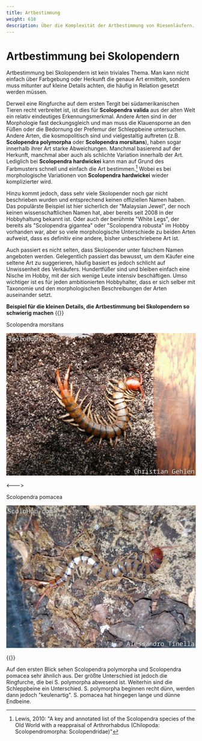 ```yaml
---
title: Artbestimmung
weight: 610
description: Über die Komplexität der Artbestimmung von Riesenläufern.
---
```


# Artbestimmung bei Skolopendern

Artbestimmung bei Skolopendern ist kein triviales Thema. Man kann nicht einfach über Farbgebung oder Herkunft die genaue Art ermitteln, sondern muss mitunter auf kleine Details achten, die häufig in Relation gesetzt werden müssen.  

Derweil eine Ringfurche auf dem ersten Tergit bei südamerikanischen Tieren recht verbreitet ist, ist dies für **Scolopendra valida** aus der alten Welt ein relativ eindeutiges Erkennungsmerkmal. Andere Arten sind in der Morphologie fast deckungsgleich und man muss die Klauensporne an den Füßen oder die Bedornung der Prefemur der Schleppbeine untersuchen. Andere Arten, die kosmopolitisch sind und vielgestaltig auftreten (z.B. **Scolopendra polymorpha** oder **Scolopendra morsitans**), haben sogar innerhalb ihrer Art starke Abweichungen. Manchmal basierend auf der Herkunft, manchmal aber auch als schlichte Variation innerhalb der Art. Lediglich bei **Scolopendra hardwickei** kann man auf Grund des Farbmusters schnell und einfach die Art bestimmen.[^5] Wobei es bei morphologische Variationen von **Scolopendra hardwickei** wieder komplizierter wird.

Hinzu kommt jedoch, dass sehr viele Skolopender noch gar nicht beschrieben wurden und entsprechend keinen offiziellen Namen haben. Das populärste Beispiel ist hier sicherlich der "Malaysian Jewel", der noch keinen wissenschaftlichen Namen hat, aber bereits seit 2008 in der Hobbyhaltung bekannt ist. Oder auch der berühmte "White Legs", der bereits als "Scolopendra gigantea" oder "Scolopendra robusta" im Hobby vorhanden war, aber so viele morphologische Unterschiede zu beiden Arten aufweist, dass es definitiv eine andere, bisher unbeschriebene Art ist.

Auch passiert es nicht selten, dass Skolopender unter falschem Namen angeboten werden. Gelegentlich passiert das bewusst, um dem Käufer eine seltene Art zu suggerieren, häufig basiert es jedoch schlicht auf Unwissenheit des Verkäufers. Hundertfüßer sind und bleiben einfach eine Nische im Hobby, mit der sich wenige Leute intensiv beschäftigen. Umso wichtiger ist es für jeden ambitionierten Hobbyhalter, dass er sich selber mit Taxonomie und den morphologischen Beschreibungen der Arten auseinander setzt.

**Beispiel für die kleinen Details, die Artbestimmung bei Skolopendern so schwierig machen**
{{<columns>}}

Scolopendra morsitans

![Scolopendra morsitans](./images/scolopendra_morsitans.jpg)

<--->

Scolopendra pomacea

![Scolopendra polymorpha](./images/scolopendra_pomacea.jpg)

{{</columns>}}

Auf den ersten Blick sehen Scolopendra polymorpha und Scolopendra pomacea sehr ähnlich aus. Der größte Unterschied ist jedoch die Ringfurche, die bei S. polymorpha abwesend ist. Weiterhin sind die Schleppbeine ein Unterschied. S. polymorpha beginnen recht dünn, werden dann jedoch "keulenartig". S. pomacea hat hingegen lange und dünne Endbeine.


[^5]: Lewis, 2010: "A key and annotated list of the Scolopendra species of the Old World with a reappraisal of Arthrorhabdus (Chilopoda: Scolopendromorpha: Scolopendridae)"
